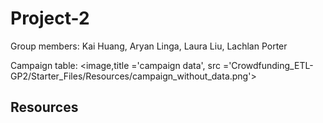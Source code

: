 # Project-2

Group members: Kai Huang, Aryan Linga, Laura Liu, Lachlan Porter 

Campaign table: 
<image,title ='campaign data', src ='Crowdfunding_ETL-GP2/Starter_Files/Resources/campaign_without_data.png'>  


## Resources
